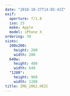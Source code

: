 ```yaml
---
date: "2018-10-27T14:05:42Z"
exif:
  aperture: f/1.8
  iso: 25
  make: Apple
  model: iPhone X
ordering: 39
sizes:
  200x200:
    height: 200
    width: 200
  640w:
    height: 480
    width: 640
  "1280":
    height: 960
    width: 1280
title: IMG_2062.HEIC
---
```

